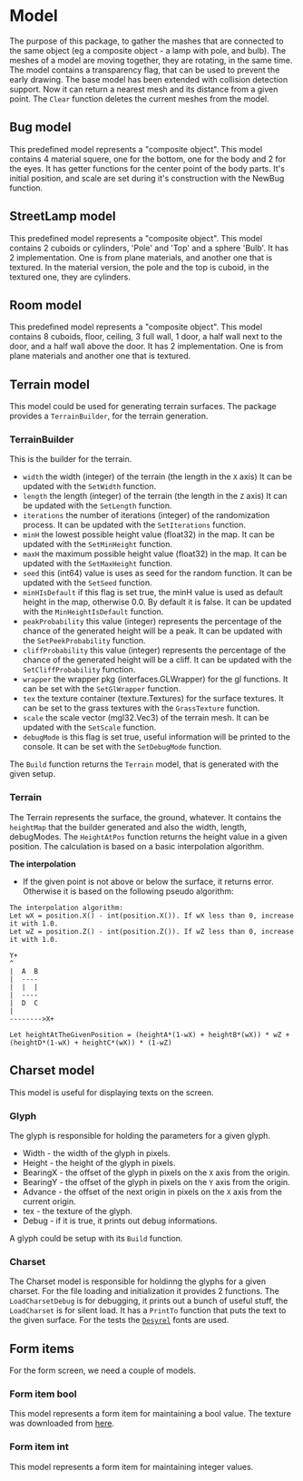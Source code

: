 # Model

The purpose of this package, to gather the mashes that are connected to the same object (eg a composite object - a lamp with pole, and bulb). The meshes of a model are moving together, they are rotating, in the same time. The model contains a transparency flag, that can be used to prevent the early drawing.
The base model has been extended with collision detection support. Now it can return a nearest mesh and its distance from a given point. The `Clear` function deletes the current meshes from the model.

## Bug model

This predefined model represents a "composite object". This model contains 4 material squere, one for the bottom, one for the body and 2 for the eyes. It has getter functions for the center point of the body parts. It's initial position, and scale are set during it's construction with the NewBug function.

## StreetLamp model

This predefined model represents a "composite object". This model contains 2 cuboids or cylinders, 'Pole' and 'Top' and a sphere 'Bulb'. It has 2 implementation. One is from plane materials, and another one that is textured. In the material version, the pole and the top is cuboid, in the textured one, they are cylinders.

## Room model

This predefined model represents a "composite object". This model contains 8 cuboids, floor, ceiling, 3 full wall, 1 door, a half wall next to the door, and a half wall above the door. It has 2 implementation. One is from plane materials and another one that is textured.

## Terrain model

This model could be used for generating terrain surfaces. The package provides a `TerrainBuilder`, for the terrain generation.

### TerrainBuilder

This is the builder for the terrain.

- `width` the width (integer) of the terrain (the length in the `X` axis) It can be updated with the `SetWidth` function.
- `length` the length (integer) of the terrain (the length in the `Z` axis) It can be updated with the `SetLength` function.
- `iterations` the number of iterations (integer) of the randomization process. It can be updated with the `SetIterations` function.
- `minH` the lowest possible height value (float32) in the map. It can be updated with the `SetMinHeight` function.
- `maxH` the maximum possible height value (float32) in the map. It can be updated with the `SetMaxHeight` function.
- `seed` this (int64) value is uses as seed for the random function. It can be updated with the `SetSeed` function.
- `minHIsDefault` if this flag is set true, the minH value is used as default height in the map, otherwise 0.0. By default it is false. It can be updated with the `MinHeightIsDefault` function.
- `peakProbability` this value (integer) represents the percentage of the chance of the generated height will be a peak. It can be updated with the `SetPeekProbability` function.
- `cliffProbability` this value (integer) represents the percentage of the chance of the generated height will be a cliff. It can be updated with the `SetCliffProbability` function.
- `wrapper` the wrapper pkg (interfaces.GLWrapper) for the gl functions. It can be set with the `SetGlWrapper` function.
- `tex` the texture container (texture.Textures) for the surface textures. It can be set to the grass textures with the `GrassTexture` function.
- `scale` the scale vector (mgl32.Vec3) of the terrain mesh. It can be updated with the `SetScale` function.
- `debugMode` is this flag is set true, useful information will be printed to the console. It can be set with the `SetDebugMode` function.

The `Build` function returns the `Terrain` model, that is generated with the given setup.

### Terrain

The Terrain represents the surface, the ground, whatever. It contains the `heightMap` that the builder generated and also the width, length, debugModes. The `HeightAtPos` function returns the height value in a given position. The calculation is based on a basic interpolation algorithm.

**The interpolation**

- If the given point is not above or below the surface, it returns error. Otherwise it is based on the following pseudo algorithm:

```
The interpolation algorithm:
Let wX = position.X() - int(position.X()). If wX less than 0, increase it with 1.0.
Let wZ = position.Z() - int(position.Z()). If wZ less than 0, increase it with 1.0.

Y+
^
|  A  B
|  ----
|  |  |
|  ----
|  D  C
|
-------->X+

Let heightAtTheGivenPosition = (heightA*(1-wX) + heightB*(wX)) * wZ + (heightD*(1-wX) + heightC*(wX)) * (1-wZ)
```

## Charset model

This model is useful for displaying texts on the screen.

### Glyph

The glyph is responsible for holding the parameters for a given glyph.

- Width - the width of the glyph in pixels.
- Height - the height of the glyph in pixels.
- BearingX - the offset of the glyph in pixels on the `X` axis from the origin.
- BearingY - the offset of the glyph in pixels on the `Y` axis from the origin.
- Advance - the offset of the next origin in pixels on the `X` axis from the current origin.
- tex - the texture of the glyph.
- Debug - if it is true, it prints out debug informations.

A glyph could be setup with its `Build` function.

### Charset

The Charset model is responsible for holdinng the glyphs for a given charset. For the file loading and initialization it provides 2 functions. The `LoadCharsetDebug` is for debugging, it prints out a bunch of useful stuff, the `LoadCharset` is for silent load. It has a `PrintTo` function that puts the text to the given surface. For the tests the [`Desyrel`](https://www.dafont.com/desyrel.font) fonts are used.

## Form items

For the form screen, we need a couple of models.

### Form item bool

This model represents a form item for maintaining a bool value. The texture was downloaded from [here](https://pixabay.com/hu/vectors/lekerek%C3%ADtett-v%C3%B6r%C3%B6s-t%C3%BCnetek-vezetett-26377/).

### Form item int

This model represents a form item for maintaining integer values.
